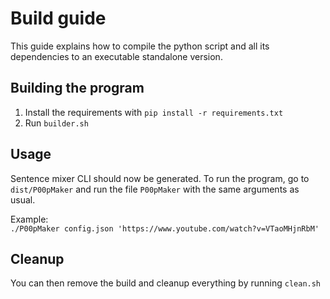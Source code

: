 # Build guide

This guide explains how to compile the python script and all its dependencies to an executable standalone version.

## Building the program

1. Install the requirements with ```pip install -r requirements.txt```
2. Run ```builder.sh```

## Usage

Sentence mixer CLI should now be generated. To run the program, go to ```dist/P00pMaker``` and run the file ```P00pMaker``` with the same arguments as usual.

Example:  
```./P00pMaker config.json 'https://www.youtube.com/watch?v=VTaoMHjnRbM'```

## Cleanup

You can then remove the build and cleanup everything by running ```clean.sh```
